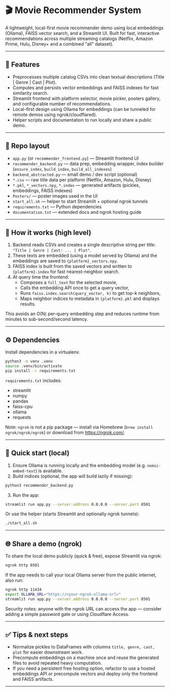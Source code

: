 # 🎬 Movie Recommender System

A lightweight, local-first movie recommender demo using local embeddings (Ollama), FAISS vector search, and a Streamlit UI. Built for fast, interactive recommendations across multiple streaming catalogs (Netflix, Amazon Prime, Hulu, Disney+ and a combined "all" dataset).

---

## 🚀 Features

- Preprocesses multiple catalog CSVs into clean textual descriptions (Title | Genre | Cast | Plot).
- Computes and persists vector embeddings and FAISS indexes for fast similarity search.
- Streamlit frontend with platform selector, movie picker, posters gallery, and configurable number of recommendations.
- Local-first design using Ollama for embeddings (can be tunneled for remote demos using ngrok/cloudflared).
- Helper scripts and documentation to run locally and share a public demo.

---

## 📁 Repo layout

- `app.py` (or `recommender_frontend.py`) — Streamlit frontend UI
- `recommender_backend.py` — data prep, embedding wrapper, index builder (`ensure_index`, `build_index`, `build_all_indexes`)
- `backend_abstracted.py` — small demo / dev script (optional)
- `*.csv` — raw title data per platform (Netflix, Amazon, Hulu, Disney)
- `*.pkl`, `*_vectors.npy`, `*.index` — generated artifacts (pickles, embeddings, FAISS indexes)
- `Posters/` — poster images used in the UI
- `start_all.sh` — helper to start Streamlit + optional ngrok tunnels
- `requirements.txt` — Python dependencies
- `documentation.txt` — extended docs and ngrok hosting guide

---

## 🧠 How it works (high level)

1. Backend reads CSVs and creates a single descriptive string per title: `"Title | Genre | Cast: ... | Plot"`.
2. These texts are embedded (using a model served by Ollama) and the embeddings are saved to `{platform}_vectors.npy`.
3. FAISS index is built from the saved vectors and written to `{platform}.index` for fast nearest-neighbor search.
4. At query time the frontend:
   - Composes a `full_text` for the selected movie,
   - Calls the embedding API once to get a query vector,
   - Runs `faiss.index.search(query_vector, k)` to get top-k neighbors,
   - Maps neighbor indices to metadata in `{platform}.pkl` and displays results.

This avoids an O(N) per-query embedding step and reduces runtime from minutes to sub-second/second latency.

---

## ⚙️ Dependencies

Install dependencies in a virtualenv.

```bash
python3 -m venv .venv
source .venv/bin/activate
pip install -r requirements.txt
```

`requirements.txt` includes:
- streamlit
- numpy
- pandas
- faiss-cpu
- ollama
- requests

Note: `ngrok` is not a pip package — install via Homebrew (`brew install ngrok/ngrok/ngrok`) or download from https://ngrok.com/.

---

## 🧩 Quick start (local)

1. Ensure Ollama is running locally and the embedding model (e.g. `nomic-embed-text`) is available.
2. Build indices (optional, the app will build lazily if missing):

```bash
python3 recommender_backend.py
```

3. Run the app:

```bash
streamlit run app.py --server.address 0.0.0.0 --server.port 8501
```

Or use the helper (starts Streamlit and optionally ngrok tunnels):

```bash
./start_all.sh
```

---

## 🌐 Share a demo (ngrok)

To share the local demo publicly (quick & free), expose Streamlit via ngrok:

```bash
ngrok http 8501
```

If the app needs to call your local Ollama server from the public internet, also run:

```bash
ngrok http 11434
export OLLAMA_URL="https://<your-ngrok-ollama-url>"
streamlit run app.py --server.address 0.0.0.0 --server.port 8501
```

Security notes: anyone with the ngrok URL can access the app — consider adding a simple password gate or using Cloudflare Access.

---

## ✅ Tips & next steps

- Normalize pickles to DataFrames with columns `title, genre, cast, plot` for easier downstream work.
- Precompute embeddings on a machine once and reuse the generated files to avoid repeated heavy computation.
- If you need a persistent free hosting option, refactor to use a hosted embeddings API or precompute vectors and deploy only the frontend and FAISS artifacts.


***

